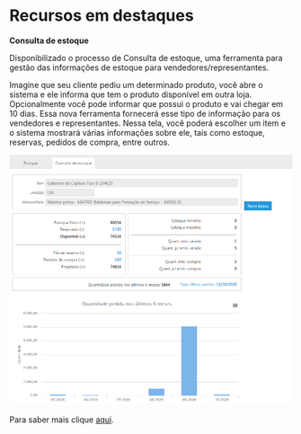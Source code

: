 # Recursos em destaques

**Consulta de estoque**  

Disponibilizado o processo de Consulta de estoque, uma ferramenta para gestão das informações de estoque para vendedores/representantes.

Imagine que seu cliente pediu um determinado produto, você abre o sistema e ele informa que tem o produto disponível em outra loja. Opcionalmente você pode informar que possui o produto e vai chegar em 10 dias. 
Essa nova ferramenta fornecerá esse tipo de informação para os vendedores e representantes. Nessa tela, você poderá escolher um item e o sistema mostrará várias informações sobre ele, tais como estoque, reservas, pedidos de compra, entre outros. 

![Consulta de estoque](../Img/Versao_2.7.0/CONSULTA_ESTOQUE.png)

Para saber mais clique [aqui](~/2.0/versao_2.7/2.7.0-303.md).
